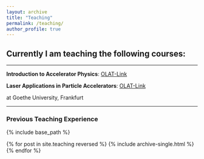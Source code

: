 ```yaml
---
layout: archive
title: "Teaching"
permalink: /teaching/
author_profile: true
---
```


## Currently I am teaching the following courses:
---

**Introduction to Accelerator Physics**: [OLAT-Link](https://olat-ce.server.uni-frankfurt.de/olat/auth/RepositoryEntry/15168503815)

**Laser Applications in Particle Accelerators**: [OLAT-Link](https://olat-ce.server.uni-frankfurt.de/olat/auth/RepositoryEntry/15168503817)

at Goethe University, Frankfurt

---

### Previous Teaching Experience

{% include base_path %}

{% for post in site.teaching reversed %}
  {% include archive-single.html %}
{% endfor %}
